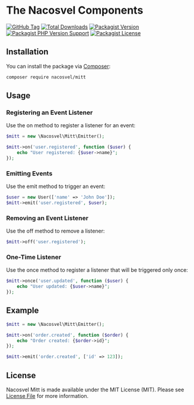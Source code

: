 # The Nacosvel Components

[![GitHub Tag](https://img.shields.io/github/v/tag/nacosvel/mitt)](https://github.com/nacosvel/mitt/tags)
[![Total Downloads](https://img.shields.io/packagist/dt/nacosvel/mitt?style=flat-square)](https://packagist.org/packages/nacosvel/mitt)
[![Packagist Version](https://img.shields.io/packagist/v/nacosvel/mitt)](https://packagist.org/packages/nacosvel/mitt)
[![Packagist PHP Version Support](https://img.shields.io/packagist/php-v/nacosvel/mitt)](https://github.com/nacosvel/mitt)
[![Packagist License](https://img.shields.io/github/license/nacosvel/mitt)](https://github.com/nacosvel/mitt)

## Installation

You can install the package via [Composer](https://getcomposer.org/):

```bash
composer require nacosvel/mitt
```

## Usage

### Registering an Event Listener

Use the on method to register a listener for an event:

```php
$mitt = new \Nacosvel\Mitt\Emitter();

$mitt->on('user.registered', function ($user) {
    echo "User registered: {$user->name}";
});
```

### Emitting Events

Use the emit method to trigger an event:

```php
$user = new User(['name' => 'John Doe']);
$mitt->emit('user.registered', $user);
```

### Removing an Event Listener

Use the off method to remove a listener:

```php
$mitt->off('user.registered');
```

### One-Time Listener

Use the once method to register a listener that will be triggered only once:

```php
$mitt->once('user.updated', function ($user) {
    echo "User updated: {$user->name}";
});
```

## Example

```php
$mitt = new \Nacosvel\Mitt\Emitter();

$mitt->on('order.created', function ($order) {
    echo "Order created: {$order->id}";
});

$mitt->emit('order.created', ['id' => 123]);
```

## License

Nacosvel Mitt is made available under the MIT License (MIT). Please see [License File](LICENSE) for more information.
